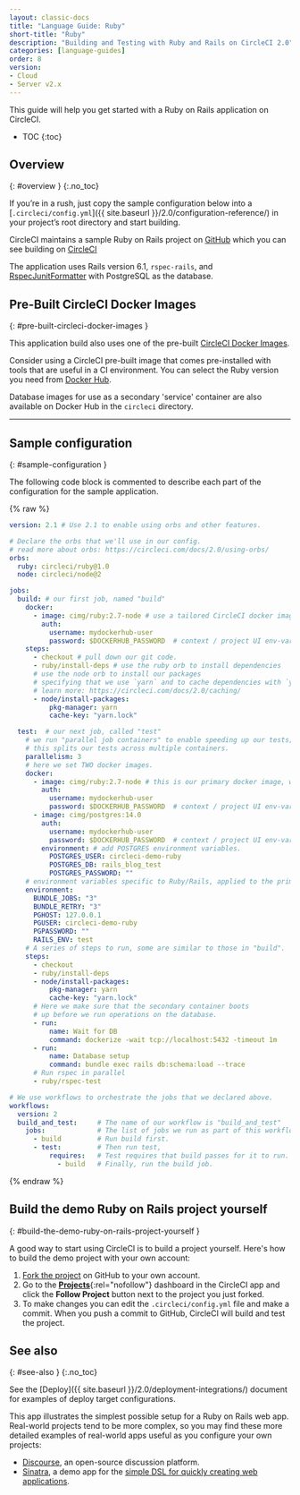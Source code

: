 ```yaml
---
layout: classic-docs
title: "Language Guide: Ruby"
short-title: "Ruby"
description: "Building and Testing with Ruby and Rails on CircleCI 2.0"
categories: [language-guides]
order: 8
version:
- Cloud
- Server v2.x
---
```


This guide will help you get started with a Ruby on Rails application on CircleCI.

* TOC
{:toc}

## Overview
{: #overview }
{:.no_toc}

If you’re in a rush, just copy the sample configuration below into a
[`.circleci/config.yml`]({{ site.baseurl }}/2.0/configuration-reference/) in
your project’s root directory and start building.

CircleCI maintains a sample Ruby on Rails project on
[GitHub](https://github.com/CircleCI-Public/circleci-demo-ruby-rails) which you
can see building on
[CircleCI](https://app.circleci.com/pipelines/github/CircleCI-Public/circleci-demo-ruby-rails)

The application uses Rails version 6.1, `rspec-rails`, and
[RspecJunitFormatter][rspec-junit-formatter] with PostgreSQL as the database.


## Pre-Built CircleCI Docker Images
{: #pre-built-circleci-docker-images }

This application build also uses one of the pre-built [CircleCI Docker
Images]({{site.baseurl}}/2.0/circleci-images/).

Consider using a CircleCI pre-built image that comes pre-installed with tools
that are useful in a CI environment. You can select the Ruby version you need
from [Docker Hub](https://hub.docker.com/r/cimg/ruby).

Database images for use as a secondary 'service' container are also available on
Docker Hub in the `circleci` directory.

---

## Sample configuration
{: #sample-configuration }

The following code block is commented to describe each part of the configuration
for the sample application.

{% raw %}

```yaml
version: 2.1 # Use 2.1 to enable using orbs and other features.

# Declare the orbs that we'll use in our config.
# read more about orbs: https://circleci.com/docs/2.0/using-orbs/
orbs:
  ruby: circleci/ruby@1.0
  node: circleci/node@2

jobs:
  build: # our first job, named "build"
    docker:
      - image: cimg/ruby:2.7-node # use a tailored CircleCI docker image.
        auth:
          username: mydockerhub-user
          password: $DOCKERHUB_PASSWORD  # context / project UI env-var reference
    steps:
      - checkout # pull down our git code.
      - ruby/install-deps # use the ruby orb to install dependencies
      # use the node orb to install our packages
      # specifying that we use `yarn` and to cache dependencies with `yarn.lock`
      # learn more: https://circleci.com/docs/2.0/caching/
      - node/install-packages:
          pkg-manager: yarn
          cache-key: "yarn.lock"

  test:  # our next job, called "test"
    # we run "parallel job containers" to enable speeding up our tests;
    # this splits our tests across multiple containers.
    parallelism: 3
    # here we set TWO docker images.
    docker:
      - image: cimg/ruby:2.7-node # this is our primary docker image, where step commands run.
        auth:
          username: mydockerhub-user
          password: $DOCKERHUB_PASSWORD  # context / project UI env-var reference
      - image: cimg/postgres:14.0
        auth:
          username: mydockerhub-user
          password: $DOCKERHUB_PASSWORD  # context / project UI env-var reference
        environment: # add POSTGRES environment variables.
          POSTGRES_USER: circleci-demo-ruby
          POSTGRES_DB: rails_blog_test
          POSTGRES_PASSWORD: ""
    # environment variables specific to Ruby/Rails, applied to the primary container.
    environment:
      BUNDLE_JOBS: "3"
      BUNDLE_RETRY: "3"
      PGHOST: 127.0.0.1
      PGUSER: circleci-demo-ruby
      PGPASSWORD: ""
      RAILS_ENV: test
    # A series of steps to run, some are similar to those in "build".
    steps:
      - checkout
      - ruby/install-deps
      - node/install-packages:
          pkg-manager: yarn
          cache-key: "yarn.lock"
      # Here we make sure that the secondary container boots
      # up before we run operations on the database.
      - run:
          name: Wait for DB
          command: dockerize -wait tcp://localhost:5432 -timeout 1m
      - run:
          name: Database setup
          command: bundle exec rails db:schema:load --trace
      # Run rspec in parallel
      - ruby/rspec-test

# We use workflows to orchestrate the jobs that we declared above.
workflows:
  version: 2
  build_and_test:     # The name of our workflow is "build_and_test"
    jobs:             # The list of jobs we run as part of this workflow.
      - build         # Run build first.
      - test:         # Then run test,
          requires:   # Test requires that build passes for it to run.
            - build   # Finally, run the build job.
```

{% endraw %}


## Build the demo Ruby on Rails project yourself
{: #build-the-demo-ruby-on-rails-project-yourself }

A good way to start using CircleCI is to build a project yourself. Here's how to build the demo project with your own account:

1. [Fork the project][fork-demo-project] on GitHub to your own account.
2. Go to the [**Projects**](https://app.circleci.com/projects/){:rel="nofollow"} dashboard in the CircleCI app and click the **Follow Project** button next to the project you just forked.
3. To make changes you can edit the `.circleci/config.yml` file and make a commit. When you push a commit to GitHub, CircleCI will build and test the project.

## See also
{: #see-also }
{:.no_toc}

See the [Deploy]({{ site.baseurl }}/2.0/deployment-integrations/) document for examples of deploy target configurations.

This app illustrates the simplest possible setup for a Ruby on Rails web app. Real-world projects tend to be more complex, so you may find these more detailed examples of real-world apps useful as you configure your own projects:

* [Discourse](https://github.com/CircleCI-Public/discourse/blob/master/.circleci/config.yml), an open-source discussion platform.
* [Sinatra](https://github.com/CircleCI-Public/circleci-demo-ruby-sinatra), a demo app for the [simple DSL for quickly creating web applications](http://www.sinatrarb.com/).

[fork-demo-project]: https://github.com/CircleCI-Public/circleci-demo-ruby-rails/tree/2.1-orbs-config
[rspec-junit-formatter]: https://github.com/sj26/rspec_junit_formatter
